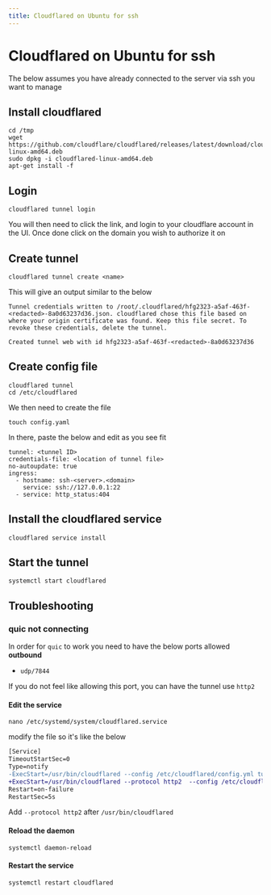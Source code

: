 ```yaml
---
title: Cloudflared on Ubuntu for ssh
---
```


# Cloudflared on Ubuntu for ssh

The below assumes you have already connected to the server via ssh you want to manage

## Install cloudflared

```shell
cd /tmp
wget https://github.com/cloudflare/cloudflared/releases/latest/download/cloudflared-linux-amd64.deb
sudo dpkg -i cloudflared-linux-amd64.deb
apt-get install -f
```

## Login 

```shell
cloudflared tunnel login
```

You will then need to click the link, and login to your cloudflare account in the UI. Once done click on the domain you wish to authorize it on

## Create tunnel

```shell
cloudflared tunnel create <name>
```

This will give an output similar to the below

```text
Tunnel credentials written to /root/.cloudflared/hfg2323-a5af-463f-<redacted>-8a0d63237d36.json. cloudflared chose this file based on where your origin certificate was found. Keep this file secret. To revoke these credentials, delete the tunnel.

Created tunnel web with id hfg2323-a5af-463f-<redacted>-8a0d63237d36
```

## Create config file

```shell
cloudflared tunnel
cd /etc/cloudflared
```

We then need to create the file 

```shell
touch config.yaml
```

In there, paste the below and edit as you see fit

```yamllogDirectory: /var/log/cloudflared
tunnel: <tunnel ID>
credentials-file: <location of tunnel file>
no-autoupdate: true
ingress:
  - hostname: ssh-<server>.<domain>
    service: ssh://127.0.0.1:22
  - service: http_status:404
```

## Install the cloudflared service

```shell
cloudflared service install
```

## Start the tunnel

```shell
systemctl start cloudflared
```

## Troubleshooting

### quic not connecting

In order for `quic` to work you need to have the below ports allowed **outbound**

- `udp/7844`

If you do not feel like allowing this port, you can have the tunnel use `http2`

#### Edit the service

```shell
nano /etc/systemd/system/cloudflared.service
```

modify the file so it's like the below

```diff
[Service]
TimeoutStartSec=0
Type=notify
-ExecStart=/usr/bin/cloudflared --config /etc/cloudflared/config.yml tunnel run
+ExecStart=/usr/bin/cloudflared --protocol http2  --config /etc/cloudflared/config.yml tunnel run
Restart=on-failure
RestartSec=5s
```

Add `--protocol http2` after `/usr/bin/cloudflared`

#### Reload the daemon

```shell
systemctl daemon-reload 
```

#### Restart the service

```shell
systemctl restart cloudflared
```
